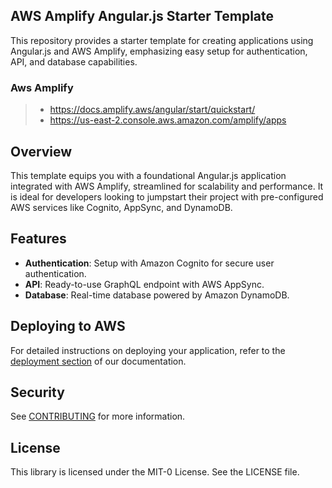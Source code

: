 ## AWS Amplify Angular.js Starter Template

This repository provides a starter template for creating applications using Angular.js and AWS Amplify, emphasizing easy setup for authentication, API, and database capabilities.

### Aws Amplify
>- https://docs.amplify.aws/angular/start/quickstart/
>- https://us-east-2.console.aws.amazon.com/amplify/apps


## Overview

This template equips you with a foundational Angular.js application integrated with AWS Amplify, streamlined for scalability and performance. It is ideal for developers looking to jumpstart their project with pre-configured AWS services like Cognito, AppSync, and DynamoDB.

## Features

- **Authentication**: Setup with Amazon Cognito for secure user authentication.
- **API**: Ready-to-use GraphQL endpoint with AWS AppSync.
- **Database**: Real-time database powered by Amazon DynamoDB.

## Deploying to AWS

For detailed instructions on deploying your application, refer to the [deployment section](https://docs.amplify.aws/angular/start/quickstart/#deploy-a-fullstack-app-to-aws) of our documentation.

## Security

See [CONTRIBUTING](CONTRIBUTING.md#security-issue-notifications) for more information.

## License

This library is licensed under the MIT-0 License. See the LICENSE file.